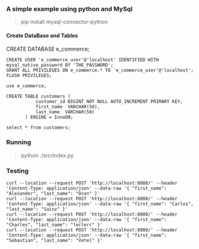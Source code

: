 ### A simple example using python and MySql

> pip install mysql-connector-python

#### Create DataBase and Tables

    

CREATE DATABASE e_commerce;
    
    CREATE USER 'e_commerce_user'@'localhost' IDENTIFIED WITH mysql_native_password BY 'THE_PASSWORD';
    GRANT ALL PRIVILEGES ON e_commerce.* TO 'e_commerce_user'@'localhost';           
    FLUSH PRIVILEGES;
    
    use e_commerce;    
    
    CREATE TABLE customers (
               customer_id BIGINT NOT NULL AUTO_INCREMENT PRIMARY KEY,
               first_name  VARCHAR(50),
               last_name  VARCHAR(50)    
           ) ENGINE = InnoDB;
           
    select * from customers;


### Running

> python ./src/index.py

### Testing

    curl --location --request POST 'http://localhost:8080/' --header 'Content-Type: application/json' --data-raw '{ "first_name": "Alexander", "last_name": "Ocon" }'
    curl --location --request POST 'http://localhost:8080/' --header 'Content-Type: application/json' --data-raw '{ "first_name": "Carlos", "last_name": "Sainz" }'
    curl --location --request POST 'http://localhost:8080/' --header 'Content-Type: application/json' --data-raw '{ "first_name": "Charles", "last_name": "leclerc" }'
    curl --location --request POST 'http://localhost:8080/' --header 'Content-Type: application/json' --data-raw '{ "first_name": "Sebastian", "last_name": "Vetel" }'


